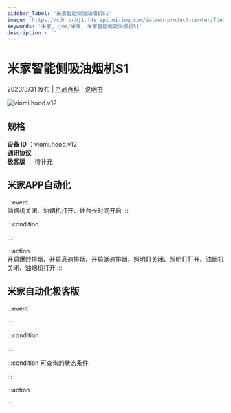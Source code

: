 ```yaml
---
sidebar_label: '米家智能侧吸油烟机S1'
image: 'https://cdn.cnbj1.fds.api.mi-img.com/iotweb-product-center/fde19d99e326c9eb7daa620212b13514_1670555478186.png?GalaxyAccessKeyId=AKVGLQWBOVIRQ3XLEW&Expires=9223372036854775807&Signature=SALX07CoPqeA2nNgkeTipYbs7SA='
keywords: '米家, 小米/米家, 米家智能侧吸油烟机S1'
description : ''
---
```

# 米家智能侧吸油烟机S1

2023/3/31 发布 | [产品百科](https://home.mi.com/webapp/content/baike/product/index.html?model=viomi.hood.v12/) | [说明书](https://home.mi.com/views/introduction.html?model=viomi.hood.v12&region=cn)

![viomi.hood.v12](https://cdn.cnbj1.fds.api.mi-img.com/iotweb-product-center/fde19d99e326c9eb7daa620212b13514_1670555478186.png?GalaxyAccessKeyId=AKVGLQWBOVIRQ3XLEW&Expires=9223372036854775807&Signature=SALX07CoPqeA2nNgkeTipYbs7SA=)

## 规格  
> 
**设备 ID** ：viomi.hood.v12  
**通讯协议** ：  
**极客版**  ： 待补充 


## 米家APP自动化  

:::event  
油烟机关闭、油烟机打开、灶台长时间开启
:::

:::condition  

:::

:::action   
开启爆炒排烟、开启高速排烟、开启低速排烟、照明灯关闭、照明灯打开、油烟机关闭、油烟机打开
:::

## 米家自动化极客版  

:::event  

:::

:::condition  

:::

:::condition 可查询的状态条件  

:::

:::action  

:::

        
